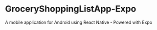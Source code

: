 # GroceryShoppingListApp-Expo
A mobile application for Android using React Native - Powered with Expo

